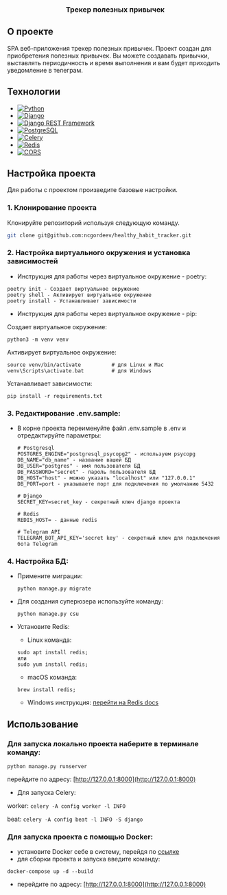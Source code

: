 <h3 align="center">Трекер полезных привычек</h3>

## О проекте

SPA веб-приложения трекер полезных привычек. Проект создан для приобретения полезных привычек. Вы можете создавать
привычки, выставлять периодичность и время выполнения и вам будет приходить уведомление в телеграм.

## Технологии
- [![Python](https://img.shields.io/badge/Python-092E20?style=flat&logo=Python)](https://www.python.org/)
- [![Django](https://img.shields.io/badge/Django-092E20?style=flat&logo=Django)](https://www.djangoproject.com/)
- [![Django REST Framework](https://img.shields.io/badge/Django%20REST%20Framework-092E20?style=flat)](https://www.django-rest-framework.org/)
- [![PostgreSQL](https://img.shields.io/badge/PostgreSQL-092E20?style=flat&logo=PostgreSQL)](https://www.postgresql.org/)
- [![Celery](https://img.shields.io/badge/Celery-092E20?style=flat&logo=Celery)](https://docs.celeryq.dev/en/stable/)
- [![Redis](https://img.shields.io/badge/Redis-092E20?style=flat&logo=Redis)](https://redis.io/)
- [![CORS](https://img.shields.io/badge/CORS-092E20?style=flat)](https://pypi.org/project/django-cors-headers/)

## Настройка проекта

Для работы с проектом произведите базовые настройки.

### 1. Клонирование проекта

Клонируйте репозиторий используя следующую команду.

  ```sh
  git clone git@github.com:ncgordeev/healthy_habit_tracker.git
  ```

### 2. Настройка виртуального окружения и установка зависимостей

- Инструкция для работы через виртуальное окружение - poetry:

```text
poetry init - Создает виртуальное окружение
poetry shell - Активирует виртуальное окружение
poetry install - Устанавливает зависимости
```

- Инструкция для работы через виртуальное окружение - pip:

Создает виртуальное окружение:

```text
python3 -m venv venv
```

Активирует виртуальное окружение:

```text
source venv/bin/activate          # для Linux и Mac
venv\Scripts\activate.bat         # для Windows
```

Устанавливает зависимости:

```text
pip install -r requirements.txt
```

### 3. Редактирование .env.sample:

- В корне проекта переименуйте файл .env.sample в .env и отредактируйте параметры:
    ```text
    # Postgresql
    POSTGRES_ENGINE="postgresql_psycopg2" - используем psycopg
    DB_NAME="db_name" - название вашей БД
    DB_USER="postgres" - имя пользователя БД
    DB_PASSWORD="secret" - пароль пользователя БД
    DB_HOST="host" - можно указать "localhost" или "127.0.0.1"
    DB_PORT=port - указываете порт для подключения по умолчанию 5432

    # Django
    SECRET_KEY=secret_key - секретный ключ django проекта

    # Redis
    REDIS_HOST= - данные redis

    # Telegram API
    TELEGRAM_BOT_API_KEY='secret key' - секретный ключ для подключения бота Telegram
    ```

### 4. Настройка БД:

- Примените миграции:
  ```text
  python manage.py migrate
  ```

- Для создания суперюзера используйте команду:
  ```text
  python manage.py csu
  ```

- Установите Redis:

    - Linux команда:
   ```text
   sudo apt install redis; 
  или 
  sudo yum install redis;
   ```

    - macOS команда:
   ```text
   brew install redis;
   ```

  - Windows инструкция: [перейти на Redis docs](https://redis.io/docs/install/install-redis/install-redis-on-windows/)

## Использование

### Для запуска локально проекта наберите в терминале команду:
  ```text
  python manage.py runserver
  ```
  перейдите по адресу: [http://127.0.0.1:8000](http://127.0.0.1:8000)

- Для запуска Celery:

worker:
    ```
    celery -A config worker -l INFO
    ```

beat:
    ```
    celery -A config beat -l INFO -S django
    ```
### Для запуска проекта с помощью Docker:

- установите Docker себе в систему, перейдя по [ссылке](https://docs.docker.com/engine/install/)
- для сборки проекта и запуска введите команду:

```text
docker-compose up -d --build
```

- перейдите по адресу: [http://127.0.0.1:8000](http://127.0.0.1:8000)
